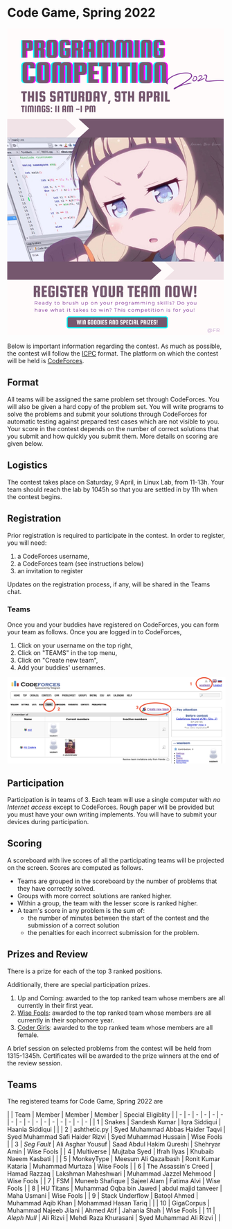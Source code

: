 # Code Game, Spring 2022

<img src="images/poster.png" alt="drawing" width="500"/>

Below is important information regarding the contest. As much as possible, the contest will follow the [ICPC](https://icpc.global/) format. The platform on which the contest will be held is [CodeForces](https://codeforces.com/).

## Format

All teams will be assigned the same problem set through CodeForces. You will also be given a hard copy of the problem set. You will write programs to solve the problems and submit your solutions through CodeForces for automatic testing against prepared test cases which are not visible to you. Your score in the contest depends on the number of correct solutions that you submit and how quickly you submit them. More details on scoring are given below.

## Logistics

The contest takes place on Saturday, 9 April, in Linux Lab, from 11-13h. Your team should reach the lab by 1045h so that you are settled in by 11h when the contest begins.

## Registration

Prior registration is required to participate in the contest. In order to register, you will need:

1. a CodeForces username,
2. a CodeForces team (see instructions below)
3. an invitation to register

Updates on the registration process, if any, will be shared in the Teams chat.

### Teams

Once you and your buddies have registered on CodeForces, you can form your team as follows. Once you are logged in to CodeForces,

1. Click on your username on the top right,
1. Click on "TEAMS" in the top menu,
1. Click on "Create new team",
1. Add your buddies' usernames.

<img src="images/teams.png" alt="drawing" width="800"/>

## Participation

Participation is in teams of 3. Each team will use a single computer with _no Internet access_ except to CodeForces. Rough paper will be provided but you must have your own writing implements. You will have to submit your devices during participation.

## Scoring

A scoreboard with live scores of all the participating teams will be projected on the screen. Scores are computed as follows.

- Teams are grouped in the scoreboard by the number of problems that they have correctly solved.
- Groups with more correct solutions are ranked higher.
- Within a group, the team with the lesser score is ranked higher.
- A team's score in any problem is the sum of:
  - the number of minutes between the start of the contest and the submission of a correct solution
  - the penalties for each incorrect submission for the problem.

## Prizes and Review
There is a prize for each of the top 3 ranked positions.

Additionally, there are special participation prizes.

1. Up and Coming: awarded to the top ranked team whose members are all currently in their first year.
1. [Wise Fools](https://www.wgbh.org/news/2017/10/25/how-we-live/what-exactly-sophomore-and-what-does-it-mean-be-junior-and-senior): awarded to the top ranked team whose members are all currently in their sophomore year.
1. [Coder Girls](https://www.facebook.com/girlsintechsg/photos/a.10150798804401928/10158017542091928/?type=3): awarded to the top ranked team whose members are all female.

A brief session on selected problems from the contest will be held from 1315-1345h. Certificates will be awarded to the prize winners at the end of the review session.


## Teams

The registered teams for Code Game, Spring 2022 are


|   | Team  | Member  | Member  | Member  | Special&nbsp;Eligiblity  |
| - | - | - | - | - | - | - | - | - | - | - | - | - | - | - | - |
| 1  | Snakes                | Sandesh Kumar | Iqra Siddiqui | Haania Siddiqui | | 
| 2  | ashthetic.py		     | Syed&nbsp;Muhammad&nbsp;Abbas Haider Taqvi | Syed&nbsp;Muhammad&nbsp;Safi Haider Rizvi | Syed&nbsp;Muhammad&nbsp;Hussain | Wise Fools | 
| 3  | _Seg Fault_			 | Ali Asghar Yousuf | Saad Abdul Hakim Qureshi | Shehryar Amin | Wise Fools |
| 4  | Multiverse			 | Mujtaba Syed | Ifrah Ilyas | Khubaib Naeem Kasbati | |
| 5  | MonkeyType			 | Meesum Ali Qazalbash | Ronit Kumar Kataria | Muhammad Murtaza | Wise Fools |
| 6  | The Assassin's Creed  | Hamad Razzaq | Lakshman Maheshwari | Muhammad Jazzel Mehmood | Wise Fools |
| 7  | FSM					 | Muneeb Shafique | Sajeel Alam | Fatima Alvi | Wise Fools |
| 8  | HU Titans			 | Muhammad Oqba bin Jawed | abdul majid tanveer | Maha Usmani | Wise Fools |
| 9  | Stack Underflow		 | Batool Ahmed | Muhammad Aqib Khan | Mohammad Hasan Tariq | |
| 10 | GigaCorpus			 | Muhammad Najeeb Jilani | Ahmed Atif | Jahania Shah | Wise&nbsp;Fools |
| 11 | _Aleph Null_          | Ali Rizvi | Mehdi Raza Khurasani | Syed Muhammad Ali Rizvi | |












  










  
